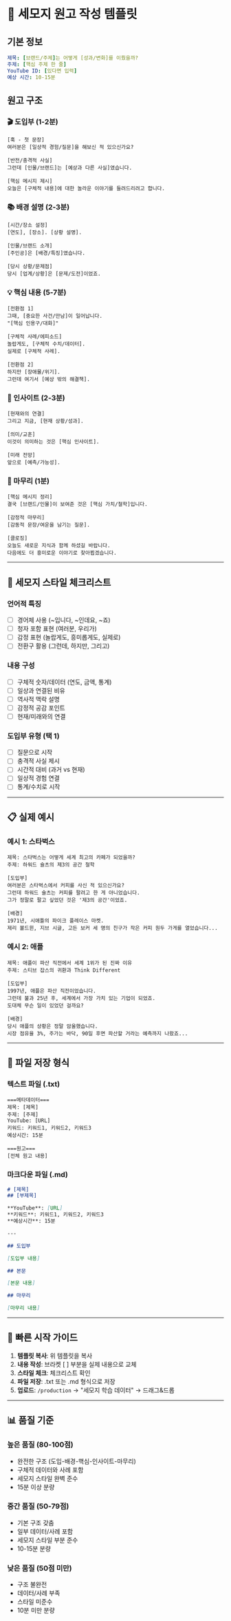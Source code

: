 # 📝 세모지 원고 작성 템플릿

## 기본 정보
```yaml
제목: [브랜드/주제]는 어떻게 [성과/변화]를 이뤘을까?
주제: [핵심 주제 한 줄]
YouTube ID: [있다면 입력]
예상 시간: 10-15분
```

## 원고 구조

### 🎬 도입부 (1-2분)
```
[훅 - 첫 문장]
여러분은 [일상적 경험/질문]을 해보신 적 있으신가요?

[반전/충격적 사실]
그런데 [인물/브랜드]는 [예상과 다른 사실]였습니다.

[핵심 메시지 제시]
오늘은 [구체적 내용]에 대한 놀라운 이야기를 들려드리려고 합니다.
```

### 📚 배경 설명 (2-3분)
```
[시간/장소 설정]
[연도], [장소]. [상황 설명].

[인물/브랜드 소개]
[주인공]은 [배경/특징]였습니다.

[당시 상황/문제점]
당시 [업계/상황]은 [문제/도전]이었죠.
```

### 💡 핵심 내용 (5-7분)
```
[전환점 1]
그때, [중요한 사건/만남]이 일어납니다.
"[핵심 인용구/대화]"

[구체적 사례/에피소드]
놀랍게도, [구체적 수치/데이터].
실제로 [구체적 사례].

[전환점 2]
하지만 [장애물/위기].
그런데 여기서 [예상 밖의 해결책].
```

### 🔮 인사이트 (2-3분)
```
[현재와의 연결]
그리고 지금, [현재 상황/성과].

[의미/교훈]
이것이 의미하는 것은 [핵심 인사이트].

[미래 전망]
앞으로 [예측/가능성].
```

### 🎯 마무리 (1분)
```
[핵심 메시지 정리]
결국 [브랜드/인물]이 보여준 것은 [핵심 가치/철학]입니다.

[감정적 마무리]
[감동적 문장/여운을 남기는 질문].

[클로징]
오늘도 새로운 지식과 함께 하셨길 바랍니다.
다음에도 더 흥미로운 이야기로 찾아뵙겠습니다.
```

---

## 🎨 세모지 스타일 체크리스트

### 언어적 특징
- [ ] 경어체 사용 (~입니다, ~인데요, ~죠)
- [ ] 청자 포함 표현 (여러분, 우리가)
- [ ] 감정 표현 (놀랍게도, 흥미롭게도, 실제로)
- [ ] 전환구 활용 (그런데, 하지만, 그리고)

### 내용 구성
- [ ] 구체적 숫자/데이터 (연도, 금액, 통계)
- [ ] 일상과 연결된 비유
- [ ] 역사적 맥락 설명
- [ ] 감정적 공감 포인트
- [ ] 현재/미래와의 연결

### 도입부 유형 (택 1)
- [ ] 질문으로 시작
- [ ] 충격적 사실 제시
- [ ] 시간적 대비 (과거 vs 현재)
- [ ] 일상적 경험 연결
- [ ] 통계/수치로 시작

---

## 📋 실제 예시

### 예시 1: 스타벅스
```
제목: 스타벅스는 어떻게 세계 최고의 카페가 되었을까?
주제: 하워드 슐츠의 제3의 공간 철학

[도입부]
여러분은 스타벅스에서 커피를 사신 적 있으신가요? 
그런데 하워드 슐츠는 커피를 팔려고 한 게 아니었습니다. 
그가 정말로 팔고 싶었던 것은 '제3의 공간'이었죠.

[배경]
1971년, 시애틀의 파이크 플레이스 마켓. 
제리 볼드윈, 지브 시글, 고든 보커 세 명의 친구가 작은 커피 원두 가게를 열었습니다...
```

### 예시 2: 애플
```
제목: 애플이 파산 직전에서 세계 1위가 된 진짜 이유
주제: 스티브 잡스의 귀환과 Think Different

[도입부]
1997년, 애플은 파산 직전이었습니다. 
그런데 불과 25년 후, 세계에서 가장 가치 있는 기업이 되었죠. 
도대체 무슨 일이 있었던 걸까요?

[배경]
당시 애플의 상황은 정말 암울했습니다. 
시장 점유율 3%, 주가는 바닥, 90일 후면 파산할 거라는 예측까지 나왔죠...
```

---

## 💾 파일 저장 형식

### 텍스트 파일 (.txt)
```
===메타데이터===
제목: [제목]
주제: [주제]
YouTube: [URL]
키워드: 키워드1, 키워드2, 키워드3
예상시간: 15분

===원고===
[전체 원고 내용]
```

### 마크다운 파일 (.md)
```markdown
# [제목]
## [부제목]

**YouTube**: [URL]  
**키워드**: 키워드1, 키워드2, 키워드3  
**예상시간**: 15분

---

## 도입부

[도입부 내용]

## 본문

[본문 내용]

## 마무리

[마무리 내용]
```

---

## 🚀 빠른 시작 가이드

1. **템플릿 복사**: 위 템플릿을 복사
2. **내용 작성**: 브라켓 [ ] 부분을 실제 내용으로 교체
3. **스타일 체크**: 체크리스트 확인
4. **파일 저장**: .txt 또는 .md 형식으로 저장
5. **업로드**: `/production` → "세모지 학습 데이터" → 드래그&드롭

---

## 📊 품질 기준

### 높은 품질 (80-100점)
- 완전한 구조 (도입-배경-핵심-인사이트-마무리)
- 구체적 데이터와 사례 포함
- 세모지 스타일 완벽 준수
- 15분 이상 분량

### 중간 품질 (50-79점)
- 기본 구조 갖춤
- 일부 데이터/사례 포함
- 세모지 스타일 부분 준수
- 10-15분 분량

### 낮은 품질 (50점 미만)
- 구조 불완전
- 데이터/사례 부족
- 스타일 미준수
- 10분 미만 분량